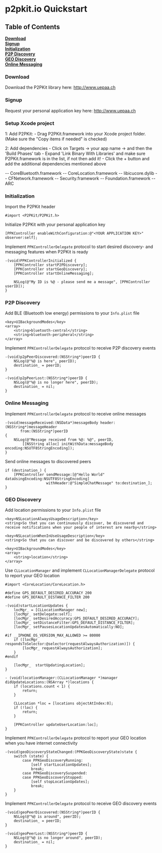 # p2pkit.io Quickstart

## Table of Contents

**[Download](#download)**  
**[Signup](#signup)**  
**[Initialization](#initialization)**  
**[P2P Discovery](#p2p-discovery)**  
**[GEO Discovery](#geo-discovery)**  
**[Online Messaging](#online-messaging)**  

### Download

Download the P2PKit library here: http://www.uepaa.ch

### Signup

Request your personal application key here: http://www.uepaa.ch

### Setup Xcode project

1: Add P2PKit:
    - Drag P2PKit.framework into your Xcode project folder. (Make sure the "Copy items if needed" is checked)

2: Add dependencies
    - Click on Targets -> your app name -> and then the 'Build Phases' tab
    - Expand 'Link Binary With Libraries' and make sure P2PKit.framework is in the list, if not then add it!
    - Click the + button and add the additional dependencies mentioned above

-- CoreBluetooth.framework
-- CoreLocation.framework
-- libicucore.dylib
-- CFNetwork.framework
-- Security.framework
-- Foundation.framework
-- ARC

### Initialization

Import the P2PKit header

```objc
#import <P2PKit/P2PKit.h>
```

Initialize P2PKit with your personal application key

```objc
[PPKController enableWithConfiguration:@"<YOUR APPLICATION KEY>" observer:self];
```

Implement `PPKControllerDelegate` protocol to start desired discovery- and messaging features when P2PKit is ready

```objc
-(void)PPKControllerInitialized {
	[PPKController startP2PDiscovery];
	[PPKController startGeoDiscovery];
	[PPKController startOnlineMessaging];
	
	NSLog(@"My ID is %@ - please send me a message", [PPKController userID]);
}
```

### P2P Discovery

Add BLE (Bluetooth low energy) permissions to your `Info.plist` file
```
<key>UIBackgroundModes</key>
<array>
    <string>bluetooth-central</string>
    <string>bluetooth-peripheral</string>
</array>
```

Implement `PPKControllerDelegate` protocol to receive P2P discovery events

```objc
-(void)p2pPeerDiscovered:(NSString*)peerID {
	NSLog(@"%@ is here", peerID);
	destination_ = peerID;
}

-(void)p2pPeerLost:(NSString*)peerID {
	NSLog(@"%@ is no longer here", peerID);
	destination_ = nil;
}
```

### Online Messaging

Implement `PPKControllerDelegate` protocol to receive online messages

```objc
-(void)messageReceived:(NSData*)messageBody header:(NSString*)messageHeader 
	   from:(NSString*)peerID 
{
	NSLog(@"Message received from %@: %@", peerID,
		[[NSString alloc] initWithData:messageBody encoding:NSUTF8StringEncoding]);
}
```

Send online messages to discovered peers

```objc
if (destination_) {
	[PPKController sendMessage:[@"Hello World" dataUsingEncoding:NSUTF8StringEncoding] 
				   withHeader:@"SimpleChatMessage" to:destination_];
}
```

### GEO Discovery

Add location permissions to your `Info.plist` file
```
<key>NSLocationAlwaysUsageDescription</key>
<string>So that you can continuously discover, be discovered and receive notifications when your people of interest are nearby</string>

<key>NSLocationWhenInUseUsageDescription</key>
<string>So that you can discover and be discovered by others</string>

<key>UIBackgroundModes</key>
<array>
	<string>location</string>
</array>
```

Use `CLLocationManager` and implement `CLLocationManagerDelegate` protocol to report your GEO location

```objc
#import <CoreLocation/CoreLocation.h>

#define GPS_DEFAULT_DESIRED_ACCURACY 200
#define GPS_DEFAULT_DISTANCE_FILTER 200

-(void)startLocationUpdates {
    locMgr_ = [CLLocationManager new];
    [locMgr_ setDelegate:self];
    [locMgr_ setDesiredAccuracy:GPS_DEFAULT_DESIRED_ACCURACY];
    [locMgr_ setDistanceFilter:GPS_DEFAULT_DISTANCE_FILTER];
    [locMgr_ setPausesLocationUpdatesAutomatically:NO];
    
#if __IPHONE_OS_VERSION_MAX_ALLOWED >= 80000
    if ([locMgr_ respondsToSelector:@selector(requestAlwaysAuthorization)]) {
        [locMgr_ requestAlwaysAuthorization];
    }
#endif
    
    [locMgr_  startUpdatingLocation];
}

- (void)locationManager:(CLLocationManager *)manager didUpdateLocations:(NSArray *)locations {
    if (locations.count < 1) {
        return;
    }
    
    CLLocation *loc = [locations objectAtIndex:0];
    if (!loc) {
        return;
    }
    
    [PPKController updateUserLocation:loc];
}
```

Implement `PPKControllerDelegate` protocol to report your GEO location when you have internet connectivity

```objc
-(void)geoDiscoveryStateChanged:(PPKGeoDiscoveryState)state {
 	switch (state) {
    	case PPKGeoDiscoveryRunning:
        	[self startLocationUpdates];
            break;
        case PPKGeoDiscoverySuspended:
        case PPKGeoDiscoveryStopped:
            [self stopLocationUpdates];
            break;
	}
}
```

Implement `PPKControllerDelegate` protocol to receive GEO discovery events

```objc
-(void)geoPeerDiscovered:(NSString*)peerID {
	NSLog(@"%@ is around", peerID);
 	destination_ = peerID;
}

-(void)geoPeerLost:(NSString*)peerID {
	NSLog(@"%@ is no longer around", peerID);
	destination_ = nil;
}
```
